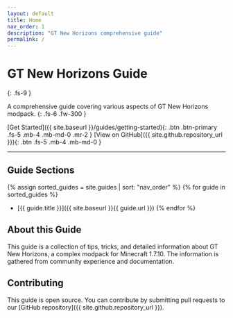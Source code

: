 ```yaml
---
layout: default
title: Home
nav_order: 1
description: "GT New Horizons comprehensive guide"
permalink: /
---
```


# GT New Horizons Guide
{: .fs-9 }

A comprehensive guide covering various aspects of GT New Horizons modpack.
{: .fs-6 .fw-300 }

[Get Started]({{ site.baseurl }}/guides/getting-started){: .btn .btn-primary .fs-5 .mb-4 .mb-md-0 .mr-2 }
[View on GitHub]({{ site.github.repository_url }}){: .btn .fs-5 .mb-4 .mb-md-0 }

---

## Guide Sections

{% assign sorted_guides = site.guides | sort: "nav_order" %}
{% for guide in sorted_guides %}
- [{{ guide.title }}]({{ site.baseurl }}{{ guide.url }})
{% endfor %}

## About this Guide

This guide is a collection of tips, tricks, and detailed information about GT New Horizons, a complex modpack for Minecraft 1.7.10. The information is gathered from community experience and documentation.

## Contributing

This guide is open source. You can contribute by submitting pull requests to our [GitHub repository]({{ site.github.repository_url }}).
